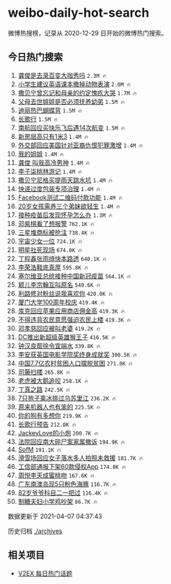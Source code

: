 # weibo-daily-hot-search

微博热搜榜，记录从 2020-12-29 日开始的微博热门搜索。

## 今日热门搜索

<!-- BEGIN -->

1. [龚俊是去录百变大咖秀吗](https://s.weibo.com/weibo?q=%23%E9%BE%9A%E4%BF%8A%E6%98%AF%E5%8E%BB%E5%BD%95%E7%99%BE%E5%8F%98%E5%A4%A7%E5%92%96%E7%A7%80%E5%90%97%23&Refer=top) `2.3M 🔥`
1. [小学生建议英语课本撤掉动物表演](https://s.weibo.com/weibo?q=%23%E5%B0%8F%E5%AD%A6%E7%94%9F%E5%BB%BA%E8%AE%AE%E8%8B%B1%E8%AF%AD%E8%AF%BE%E6%9C%AC%E6%92%A4%E6%8E%89%E5%8A%A8%E7%89%A9%E8%A1%A8%E6%BC%94%23&Refer=top) `2.0M 🔥`
1. [撒贝宁曾忘记和母亲的约定愧疚大哭](https://s.weibo.com/weibo?q=%E6%92%92%E8%B4%9D%E5%AE%81%E6%9B%BE%E5%BF%98%E8%AE%B0%E5%92%8C%E6%AF%8D%E4%BA%B2%E7%9A%84%E7%BA%A6%E5%AE%9A%E6%84%A7%E7%96%9A%E5%A4%A7%E5%93%AD&Refer=top) `1.7M 🔥`
1. [父母去世姐姐是否必须抚养幼弟](https://s.weibo.com/weibo?q=%23%E7%88%B6%E6%AF%8D%E5%8E%BB%E4%B8%96%E5%A7%90%E5%A7%90%E6%98%AF%E5%90%A6%E5%BF%85%E9%A1%BB%E6%8A%9A%E5%85%BB%E5%B9%BC%E5%BC%9F%23&Refer=top) `1.5M 🔥`
1. [迪丽热巴蝴蝶背](https://s.weibo.com/weibo?q=%23%E8%BF%AA%E4%B8%BD%E7%83%AD%E5%B7%B4%E8%9D%B4%E8%9D%B6%E8%83%8C%23&Refer=top) `1.5M 🔥`
1. [长歌行](https://s.weibo.com/weibo?q=%E9%95%BF%E6%AD%8C%E8%A1%8C&Refer=top) `1.5M 🔥`
1. [南航回应买快乐飞后遇14次航变](https://s.weibo.com/weibo?q=%23%E5%8D%97%E8%88%AA%E5%9B%9E%E5%BA%94%E4%B9%B0%E5%BF%AB%E4%B9%90%E9%A3%9E%E5%90%8E%E9%81%8714%E6%AC%A1%E8%88%AA%E5%8F%98%23&Refer=top) `1.5M 🔥`
1. [新房层高只有1米3](https://s.weibo.com/weibo?q=%E6%96%B0%E6%88%BF%E5%B1%82%E9%AB%98%E5%8F%AA%E6%9C%891%E7%B1%B33&Refer=top) `1.4M 🔥`
1. [外交部回应美国针对亚裔仇恨犯罪激增](https://s.weibo.com/weibo?q=%23%E5%A4%96%E4%BA%A4%E9%83%A8%E5%9B%9E%E5%BA%94%E7%BE%8E%E5%9B%BD%E9%92%88%E5%AF%B9%E4%BA%9A%E8%A3%94%E4%BB%87%E6%81%A8%E7%8A%AF%E7%BD%AA%E6%BF%80%E5%A2%9E%23&Refer=top) `1.4M 🔥`
1. [我的姐姐](https://s.weibo.com/weibo?q=%E6%88%91%E7%9A%84%E5%A7%90%E5%A7%90&Refer=top) `1.4M 🔥`
1. [龚俊 叫我高冷男神](https://s.weibo.com/weibo?q=%E9%BE%9A%E4%BF%8A%20%E5%8F%AB%E6%88%91%E9%AB%98%E5%86%B7%E7%94%B7%E7%A5%9E&Refer=top) `1.4M 🔥`
1. [李子柒桃林游记](https://s.weibo.com/weibo?q=%23%E6%9D%8E%E5%AD%90%E6%9F%92%E6%A1%83%E6%9E%97%E6%B8%B8%E8%AE%B0%23&Refer=top) `1.4M 🔥`
1. [撒贝宁尼格买提雨天跳水坑](https://s.weibo.com/weibo?q=%23%E6%92%92%E8%B4%9D%E5%AE%81%E5%B0%BC%E6%A0%BC%E4%B9%B0%E6%8F%90%E9%9B%A8%E5%A4%A9%E8%B7%B3%E6%B0%B4%E5%9D%91%23&Refer=top) `1.4M 🔥`
1. [快递过度包装专项治理](https://s.weibo.com/weibo?q=%23%E5%BF%AB%E9%80%92%E8%BF%87%E5%BA%A6%E5%8C%85%E8%A3%85%E4%B8%93%E9%A1%B9%E6%B2%BB%E7%90%86%23&Refer=top) `1.4M 🔥`
1. [Facebook测试二维码付款功能](https://s.weibo.com/weibo?q=Facebook%E6%B5%8B%E8%AF%95%E4%BA%8C%E7%BB%B4%E7%A0%81%E4%BB%98%E6%AC%BE%E5%8A%9F%E8%83%BD&Refer=top) `1.4M 🔥`
1. [20岁女孩需养三个弟妹欲轻生](https://s.weibo.com/weibo?q=%2320%E5%B2%81%E5%A5%B3%E5%AD%A9%E9%9C%80%E5%85%BB%E4%B8%89%E4%B8%AA%E5%BC%9F%E5%A6%B9%E6%AC%B2%E8%BD%BB%E7%94%9F%23&Refer=top) `1.4M 🔥`
1. [接种疫苗后发现怀孕怎么办](https://s.weibo.com/weibo?q=%E6%8E%A5%E7%A7%8D%E7%96%AB%E8%8B%97%E5%90%8E%E5%8F%91%E7%8E%B0%E6%80%80%E5%AD%95%E6%80%8E%E4%B9%88%E5%8A%9E&Refer=top) `1.3M 🔥`
1. [邓紫棋看了想报警](https://s.weibo.com/weibo?q=%23%E9%82%93%E7%B4%AB%E6%A3%8B%E7%9C%8B%E4%BA%86%E6%83%B3%E6%8A%A5%E8%AD%A6%23&Refer=top) `762.1K 🔥`
1. [三星堆商标被抢注](https://s.weibo.com/weibo?q=%E4%B8%89%E6%98%9F%E5%A0%86%E5%95%86%E6%A0%87%E8%A2%AB%E6%8A%A2%E6%B3%A8&Refer=top) `738.4K 🔥`
1. [宇宙少女一位](https://s.weibo.com/weibo?q=%23%E5%AE%87%E5%AE%99%E5%B0%91%E5%A5%B3%E4%B8%80%E4%BD%8D%23&Refer=top) `724.1K 🔥`
1. [明星社死现场](https://s.weibo.com/weibo?q=%23%E6%98%8E%E6%98%9F%E7%A4%BE%E6%AD%BB%E7%8E%B0%E5%9C%BA%23&Refer=top) `674.0K 🔥`
1. [丁程鑫张雨绮快本路透](https://s.weibo.com/weibo?q=%E4%B8%81%E7%A8%8B%E9%91%AB%E5%BC%A0%E9%9B%A8%E7%BB%AE%E5%BF%AB%E6%9C%AC%E8%B7%AF%E9%80%8F&Refer=top) `640.1K 🔥`
1. [李荣浩鞋底真厚](https://s.weibo.com/weibo?q=%E6%9D%8E%E8%8D%A3%E6%B5%A9%E9%9E%8B%E5%BA%95%E7%9C%9F%E5%8E%9A&Refer=top) `595.8K 🔥`
1. [塞尔维亚总统接种中国新冠疫苗](https://s.weibo.com/weibo?q=%23%E5%A1%9E%E5%B0%94%E7%BB%B4%E4%BA%9A%E6%80%BB%E7%BB%9F%E6%8E%A5%E7%A7%8D%E4%B8%AD%E5%9B%BD%E6%96%B0%E5%86%A0%E7%96%AB%E8%8B%97%23&Refer=top) `564.1K 🔥`
1. [颖儿李宗翰互叫原名](https://s.weibo.com/weibo?q=%23%E9%A2%96%E5%84%BF%E6%9D%8E%E5%AE%97%E7%BF%B0%E4%BA%92%E5%8F%AB%E5%8E%9F%E5%90%8D%23&Refer=top) `549.6K 🔥`
1. [利路修对粉丝说我喜欢你](https://s.weibo.com/weibo?q=%23%E5%88%A9%E8%B7%AF%E4%BF%AE%E5%AF%B9%E7%B2%89%E4%B8%9D%E8%AF%B4%E6%88%91%E5%96%9C%E6%AC%A2%E4%BD%A0%23&Refer=top) `420.0K 🔥`
1. [厦门大学100周年校庆](https://s.weibo.com/weibo?q=%23%E5%8E%A6%E9%97%A8%E5%A4%A7%E5%AD%A6100%E5%91%A8%E5%B9%B4%E6%A0%A1%E5%BA%86%23&Refer=top) `419.4K 🔥`
1. [库克回应苹果应用商店佣金高](https://s.weibo.com/weibo?q=%E5%BA%93%E5%85%8B%E5%9B%9E%E5%BA%94%E8%8B%B9%E6%9E%9C%E5%BA%94%E7%94%A8%E5%95%86%E5%BA%97%E4%BD%A3%E9%87%91%E9%AB%98&Refer=top) `419.3K 🔥`
1. [不得违背农民意愿强迫农民上楼](https://s.weibo.com/weibo?q=%23%E4%B8%8D%E5%BE%97%E8%BF%9D%E8%83%8C%E5%86%9C%E6%B0%91%E6%84%8F%E6%84%BF%E5%BC%BA%E8%BF%AB%E5%86%9C%E6%B0%91%E4%B8%8A%E6%A5%BC%23&Refer=top) `419.3K 🔥`
1. [邓孝慈回应被叫老婆](https://s.weibo.com/weibo?q=%23%E9%82%93%E5%AD%9D%E6%85%88%E5%9B%9E%E5%BA%94%E8%A2%AB%E5%8F%AB%E8%80%81%E5%A9%86%23&Refer=top) `419.2K 🔥`
1. [DC推出新超级英雄猴王子](https://s.weibo.com/weibo?q=%23DC%E6%8E%A8%E5%87%BA%E6%96%B0%E8%B6%85%E7%BA%A7%E8%8B%B1%E9%9B%84%E7%8C%B4%E7%8E%8B%E5%AD%90%23&Refer=top) `416.5K 🔥`
1. [钟汉良帮徐令宜端水](https://s.weibo.com/weibo?q=%23%E9%92%9F%E6%B1%89%E8%89%AF%E5%B8%AE%E5%BE%90%E4%BB%A4%E5%AE%9C%E7%AB%AF%E6%B0%B4%23&Refer=top) `339.8K 🔥`
1. [李安获英国电影学院奖终身成就奖](https://s.weibo.com/weibo?q=%E6%9D%8E%E5%AE%89%E8%8E%B7%E8%8B%B1%E5%9B%BD%E7%94%B5%E5%BD%B1%E5%AD%A6%E9%99%A2%E5%A5%96%E7%BB%88%E8%BA%AB%E6%88%90%E5%B0%B1%E5%A5%96&Refer=top) `300.5K 🔥`
1. [中国7.7亿农村贫困人口摆脱贫困](https://s.weibo.com/weibo?q=%E4%B8%AD%E5%9B%BD7.7%E4%BA%BF%E5%86%9C%E6%9D%91%E8%B4%AB%E5%9B%B0%E4%BA%BA%E5%8F%A3%E6%91%86%E8%84%B1%E8%B4%AB%E5%9B%B0&Refer=top) `271.0K 🔥`
1. [司藤扫楼](https://s.weibo.com/weibo?q=%23%E5%8F%B8%E8%97%A4%E6%89%AB%E6%A5%BC%23&Refer=top) `265.8K 🔥`
1. [老虎被大鹅追咬](https://s.weibo.com/weibo?q=%23%E8%80%81%E8%99%8E%E8%A2%AB%E5%A4%A7%E9%B9%85%E8%BF%BD%E5%92%AC%23&Refer=top) `258.1K 🔥`
1. [丁真之路](https://s.weibo.com/weibo?q=%23%E4%B8%81%E7%9C%9F%E4%B9%8B%E8%B7%AF%23&Refer=top) `242.5K 🔥`
1. [7只狍子乘冰排过乌苏里江](https://s.weibo.com/weibo?q=%237%E5%8F%AA%E7%8B%8D%E5%AD%90%E4%B9%98%E5%86%B0%E6%8E%92%E8%BF%87%E4%B9%8C%E8%8B%8F%E9%87%8C%E6%B1%9F%23&Refer=top) `236.2K 🔥`
1. [原来机器人也有笨的](https://s.weibo.com/weibo?q=%23%E5%8E%9F%E6%9D%A5%E6%9C%BA%E5%99%A8%E4%BA%BA%E4%B9%9F%E6%9C%89%E7%AC%A8%E7%9A%84%23&Refer=top) `225.5K 🔥`
1. [你的狗有多想你](https://s.weibo.com/weibo?q=%23%E4%BD%A0%E7%9A%84%E7%8B%97%E6%9C%89%E5%A4%9A%E6%83%B3%E4%BD%A0%23&Refer=top) `219.9K 🔥`
1. [长歌行预告](https://s.weibo.com/weibo?q=%E9%95%BF%E6%AD%8C%E8%A1%8C%E9%A2%84%E5%91%8A&Refer=top) `212.0K 🔥`
1. [JackeyLove的小炮](https://s.weibo.com/weibo?q=JackeyLove%E7%9A%84%E5%B0%8F%E7%82%AE&Refer=top) `200.7K 🔥`
1. [法院回应南大碎尸案家属撤诉](https://s.weibo.com/weibo?q=%E6%B3%95%E9%99%A2%E5%9B%9E%E5%BA%94%E5%8D%97%E5%A4%A7%E7%A2%8E%E5%B0%B8%E6%A1%88%E5%AE%B6%E5%B1%9E%E6%92%A4%E8%AF%89&Refer=top) `194.9K 🔥`
1. [SofM](https://s.weibo.com/weibo?q=SofM&Refer=top) `191.1K 🔥`
1. [滑雪场回应女子落水多人拍照未救援](https://s.weibo.com/weibo?q=%E6%BB%91%E9%9B%AA%E5%9C%BA%E5%9B%9E%E5%BA%94%E5%A5%B3%E5%AD%90%E8%90%BD%E6%B0%B4%E5%A4%9A%E4%BA%BA%E6%8B%8D%E7%85%A7%E6%9C%AA%E6%95%91%E6%8F%B4&Refer=top) `181.7K 🔥`
1. [工信部通报下架60款侵权App](https://s.weibo.com/weibo?q=%E5%B7%A5%E4%BF%A1%E9%83%A8%E9%80%9A%E6%8A%A5%E4%B8%8B%E6%9E%B660%E6%AC%BE%E4%BE%B5%E6%9D%83App&Refer=top) `174.8K 🔥`
1. [周悦李天成蜜桃吻](https://s.weibo.com/weibo?q=%23%E5%91%A8%E6%82%A6%E6%9D%8E%E5%A4%A9%E6%88%90%E8%9C%9C%E6%A1%83%E5%90%BB%23&Refer=top) `167.6K 🔥`
1. [广东南澳岛现5只粉色海豚](https://s.weibo.com/weibo?q=%23%E5%B9%BF%E4%B8%9C%E5%8D%97%E6%BE%B3%E5%B2%9B%E7%8E%B05%E5%8F%AA%E7%B2%89%E8%89%B2%E6%B5%B7%E8%B1%9A%23&Refer=top) `116.7K 🔥`
1. [82岁爷爷科目二一把过](https://s.weibo.com/weibo?q=%2382%E5%B2%81%E7%88%B7%E7%88%B7%E7%A7%91%E7%9B%AE%E4%BA%8C%E4%B8%80%E6%8A%8A%E8%BF%87%23&Refer=top) `116.4K 🔥`
1. [制糖夫妇小学鸡吵架](https://s.weibo.com/weibo?q=%23%E5%88%B6%E7%B3%96%E5%A4%AB%E5%A6%87%E5%B0%8F%E5%AD%A6%E9%B8%A1%E5%90%B5%E6%9E%B6%23&Refer=top) `86.7K 🔥`

数据更新于 2021-04-07 04:37:43

<!-- END -->

历史归档 [./archives](./archives)

## 相关项目

- [V2EX 每日热门话题](https://github.com/boojack/v2ex-daily-hot-topic)
